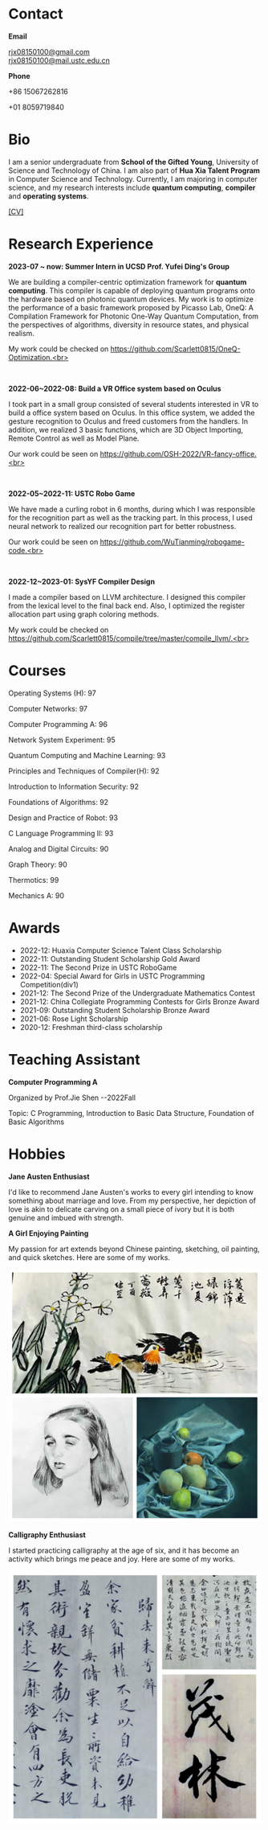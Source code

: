 # Contact
**Email**

rjx08150100@gmail.com<br>
rjx08150100@mail.ustc.edu.cn<br>

**Phone**

+86 15067262816<br>

+01 8059719840

# Bio

I am a senior undergraduate from **School of the Gifted Young**, University of Science and Technology of China. I am also part of **Hua Xia Talent Program** in Computer Science and Technology. Currently, I am majoring in computer science, and my research interests include **quantum computing**, **compiler** and **operating systems**.

[[CV]](https://scarlett0815.github.io/resume.pdf)

# Research Experience

**2023-07 ~ now: Summer Intern in UCSD Prof. Yufei Ding's Group**<br>

We are building a compiler-centric optimization framework for **quantum computing**. This compiler is capable of  deploying quantum programs onto the hardware based on photonic quantum devices. My work is to optimize the performance of a basic framework proposed by Picasso Lab, OneQ: A Compilation Framework for Photonic One-Way Quantum Computation, from the perspectives of algorithms, diversity in resource states, and physical realism.<br>

My work could be checked on https://github.com/Scarlett0815/OneQ-Optimization.<br>

<br>

**2022-06~2022-08: Build a VR Office system based on Oculus**<br>

I took part in a small group consisted of several students interested in VR to build a office system based on Oculus. In this office system, we added the gesture recognition to Oculus and freed customers from the handlers. In addition, we realized 3 basic functions, which are 3D Object Importing, Remote Control as well as Model Plane.<br>

Our work could be seen on https://github.com/OSH-2022/VR-fancy-office.<br>

<br>

**2022-05~2022-11: USTC Robo Game**<br>

We have made a curling robot in 6 months, during which I was responsible for the recognition part as well as the tracking part. In this process, I used neural network to realized our recognition part for better robustness.<br>

Our work could be seen on https://github.com/WuTianming/robogame-code.<br>

<br>

**2022-12~2023-01: SysYF Compiler Design**<br>

I made a compiler based on LLVM architecture. I designed this compiler from the lexical level to the
final back end.  Also, I  optimized the register allocation part using graph coloring methods.<br>

My work could be checked on https://github.com/Scarlett0815/compile/tree/master/compile_llvm/.<br>

# Courses

Operating Systems (H): 97<br>

Computer Networks: 97<br>

Computer Programming A: 96<br>

Network System Experiment: 95<br>

Quantum Computing and Machine Learning: 93<br>

Principles and Techniques of Compiler(H): 92<br>

Introduction to Information Security: 92<br>

Foundations of Algorithms: 92<br>

Design and Practice of Robot: 93<br>

C Language Programming II: 93<br>

Analog and Digital Circuits: 90<br>

Graph Theory: 90<br>

Thermotics: 99<br>

Mechanics A: 90<br>

# Awards

* 2022-12: Huaxia Computer Science Talent Class Scholarship 
* 2022-11: Outstanding Student Scholarship Gold Award
* 2022-11: The Second Prize in USTC RoboGame
* 2022-04: Special Award for Girls in USTC Programming Competition(div1)
* 2021-12: The Second Prize of the Undergraduate Mathematics Contest
* 2021-12: China Collegiate Programming Contests for Girls Bronze Award
* 2021-09: Outstanding Student Scholarship Bronze Award
* 2021-06: Rose Light Scholarship
* 2020-12: Freshman third-class scholarship

# Teaching Assistant

**Computer Programming A**

Organized by Prof.Jie Shen    --2022Fall

Topic: C Programming, Introduction to Basic Data Structure, Foundation of Basic Algorithms

# Hobbies

**Jane Austen Enthusiast**

I'd like to recommend Jane Austen's works to every girl intending to know something about marriage and love.  From my perspective, her depiction of love is akin to delicate carving on a small piece of ivory but it is both genuine and imbued with strength.

**A Girl Enjoying Painting**

My passion for art extends beyond Chinese painting, sketching, oil painting, and quick sketches. Here are some of my works.

![image-20230907170321147](pictures/1.png)

**Calligraphy Enthusiast**

I started practicing calligraphy at the age of six, and it has become an activity which brings me peace and joy. Here are some of my works.

![image-20230907170321147](pictures/2.jpg)
